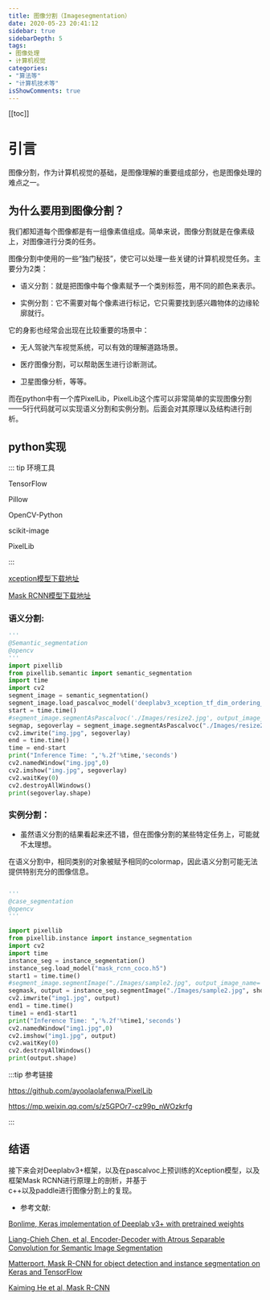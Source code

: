 ```yaml
---
title: 图像分割（Imagesegmentation）
date: 2020-05-23 20:41:12
sidebar: true
sidebarDepth: 5
tags: 
- 图像处理
- 计算机视觉
categories:
- "算法等"
- "计算机技术等"
isShowComments: true
---
```


[[toc]]

# 引言

图像分割，作为计算机视觉的基础，是图像理解的重要组成部分，也是图像处理的难点之一。<br/>
## 为什么要用到图像分割？
我们都知道每个图像都是有一组像素值组成。简单来说，图像分割就是在像素级上，对图像进行分类的任务。<br/>

图像分割中使用的一些“独门秘技”，使它可以处理一些关键的计算机视觉任务。主要分为2类：

- 语义分割：就是把图像中每个像素赋予一个类别标签，用不同的颜色来表示。

- 实例分割：它不需要对每个像素进行标记，它只需要找到感兴趣物体的边缘轮廓就行。

它的身影也经常会出现在比较重要的场景中：

- 无人驾驶汽车视觉系统，可以有效的理解道路场景。

- 医疗图像分割，可以帮助医生进行诊断测试。

- 卫星图像分析，等等。

而在python中有一个库PixelLib，PixelLib这个库可以非常简单的实现图像分割——5行代码就可以实现语义分割和实例分割。后面会对其原理以及结构进行剖析。

## python实现
::: tip 环境工具

TensorFlow

Pillow

OpenCV-Python

scikit-image

PixelLib

:::

[xception模型下载地址](https://github.com/bonlime/keras-deeplab-v3-plus/releases/download/1.1/deeplabv3_xception_tf_dim_ordering_tf_kernels.h5)

[Mask RCNN模型下载地址](https://github.com/matterport/Mask_RCNN/releases/download/v2.0/mask_rcnn_coco.h5)

### 语义分割:

```python
'''
@Semantic_segmentation
@opencv
'''
import pixellib
from pixellib.semantic import semantic_segmentation
import time
import cv2
segment_image = semantic_segmentation()
segment_image.load_pascalvoc_model('deeplabv3_xception_tf_dim_ordering_tf_kernels.h5')
start = time.time()
#segment_image.segmentAsPascalvoc('./Images/resize2.jpg', output_image_name= 'image_new.jpg',overlay= True) #调用函数
segmap, segoverlay = segment_image.segmentAsPascalvoc("./Images/resize2.jpg", overlay= True)
cv2.imwrite("img.jpg", segoverlay)
end = time.time()
time = end-start
print("Inference Time: ",'%.2f'%time,'seconds')
cv2.namedWindow("img.jpg",0)
cv2.imshow("img.jpg", segoverlay)
cv2.waitKey(0)
cv2.destroyAllWindows()
print(segoverlay.shape)


```
### 实例分割：
- 虽然语义分割的结果看起来还不错，但在图像分割的某些特定任务上，可能就不太理想。

在语义分割中，相同类别的对象被赋予相同的colormap，因此语义分割可能无法提供特别充分的图像信息。

```python

'''
@case_segmentation
@opencv
'''

import pixellib
from pixellib.instance import instance_segmentation
import cv2
import time
instance_seg = instance_segmentation()
instance_seg.load_model("mask_rcnn_coco.h5")
start1 = time.time()
#segment_image.segmentImage("./Images/sample2.jpg", output_image_name= "image_new1.jpg", show_bboxes= True)   #调用函数
segmask, output = instance_seg.segmentImage("./Images/sample2.jpg", show_bboxes= True)
cv2.imwrite("img1.jpg", output)
end1 = time.time()
time1 = end1-start1
print("Inference Time: ",'%.2f'%time1,'seconds')
cv2.namedWindow("img1.jpg",0)
cv2.imshow("img1.jpg", output)
cv2.waitKey(0)
cv2.destroyAllWindows()
print(output.shape)


```

:::tip 参考链接

https://github.com/ayoolaolafenwa/PixelLib

https://mp.weixin.qq.com/s/z5GPOr7-cz99p_nWOzkrfg

:::

## 结语

接下来会对Deeplabv3+框架，以及在pascalvoc上预训练的Xception模型，以及框架Mask RCNN进行原理上的剖析，并基于<br/>
c++以及paddle进行图像分割上的复现。

- 参考文献:<br/>

[Bonlime, Keras implementation of Deeplab v3+ with pretrained weights](https://github.com/bonlime/keras-deeplab-v3-plus)

[Liang-Chieh Chen. et al, Encoder-Decoder with Atrous Separable Convolution for Semantic Image Segmentation](https://arxiv.org/abs/1802.02611)

[Matterport, Mask R-CNN for object detection and instance segmentation on Keras and TensorFlow](https://github.com/matterport/Mask_RCNN)

[Kaiming He et al, Mask R-CNN](https://arxiv.org/abs/1703.06870)